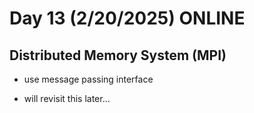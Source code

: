 # Day 13 (2/20/2025) ONLINE

## Distributed Memory System (MPI)

- use message passing interface

- will revisit this later...
